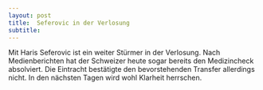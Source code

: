 ```yaml
---
layout: post
title:  Seferovic in der Verlosung
subtitle:  
---
```


Mit Haris Seferovic ist ein weiter Stürmer in der Verlosung. Nach Medienberichten hat der Schweizer heute sogar bereits den Medizincheck absolviert. Die Eintracht bestätigte den bevorstehenden Transfer allerdings nicht. In den nächsten Tagen wird wohl Klarheit herrschen.



